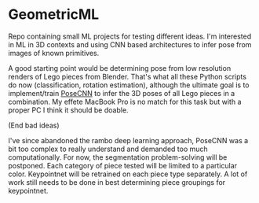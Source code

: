 # GeometricML

Repo containing small ML projects for testing different ideas.  I'm interested in ML in 3D contexts and using CNN based architectures to infer pose from images of known primitives.

A good starting point would be determining pose from low resolution renders of Lego pieces from Blender.  That's what all these Python scripts do now (classification, rotation estimation), although the ultimate goal is to implement/train <a href = "https://arxiv.org/pdf/1711.00199.pdf">PoseCNN</a> to infer the 3D poses of all Lego pieces in a combination.  My effete MacBook Pro is no match for this task but with a proper PC I think it should be doable.

(End bad ideas)

I've since abandoned the rambo deep learning approach, PoseCNN was a bit too complex to really understand and demanded too much computationally.  For now, the segmentation problem-solving will be postponed.  Each category of piece tested will be limited to a particular color.  Keypointnet will be retrained on each piece type separately.  A lot of work still needs to be done in best determining piece groupings for keypointnet.
